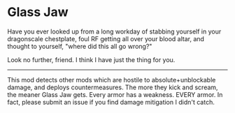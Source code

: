 # Glass Jaw

Have you ever looked up from a long workday of stabbing yourself in your dragonscale chestplate,
foul RF getting all over your blood altar, and thought to yourself, "where did this all go wrong?"

Look no further, friend. I think I have just the thing for you.

---

This mod detects other mods which are hostile to absolute+unblockable damage, and deploys countermeasures. The
more they kick and scream, the meaner Glass Jaw gets. Every armor has a weakness. EVERY armor. In fact,
please submit an issue if you find damage mitigation I didn't catch.
